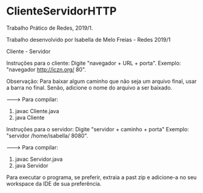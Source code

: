 # ClienteServidorHTTP
Trabalho Prático de Redes, 2019/1. 

Trabalho desenvolvido por Isabella de Melo Freias - Redes 2019/1

Cliente - Servidor 

Instruções para o cliente:
  Digite "navegador + URL + porta". 
  Exemplo: "navegador http://iczn.org/ 80".
  
  Observação: Para baixar algum caminho que não seja um arquivo final, usar a barra no final. 
  Senão, adicione o nome do arquivo a ser baixado. 
  
  ---> Para compilar:
  1. javac Cliente.java
  2. java Cliente
  
Instruções para o servidor:
  Digite "servidor + caminho + porta"
  Exemplo: "servidor /home/isabella/ 8080".
  
  ---> Para compilar:
  1. javac Servidor.java
  2. java Servidor

Para executar o programa, se preferir, extraia a past zip e adicione-a no seu workspace da IDE de sua preferência.
